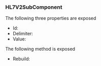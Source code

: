### HL7V2SubComponent

The following three properties are exposed

- Id:
- Delimiter:
- Value:

The following method is exposed

- Rebuild:
